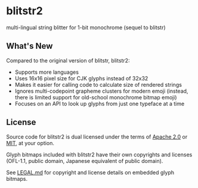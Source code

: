 # blitstr2

multi-lingual string blitter for 1-bit monochrome (sequel to blitstr)


## What's New

Compared to the original version of blitstr, blitstr2:
- Supports more languages
- Uses 16x16 pixel size for CJK glyphs instead of 32x32
- Makes it easier for calling code to calculate size of rendered strings
- Ignores multi-codepoint grapheme clusters for modern emoji (instead, there
  is limited support for old-school monochrome bitmap emoji)
- Focuses on an API to look up glyphs from just one typeface at a time


## License

Source code for blitstr2 is dual licensed under the terms of [Apache 2.0](LICENSE-APACHE)
or [MIT](LICENSE-MIT), at your option.

Glyph bitmaps included with blitstr2 have their own copyrights and licenses
(OFL-1.1, public domain, Japanese equivalent of public domain).

See [LEGAL.md](LEGAL.md) for copyright and license details on embedded glyph
bitmaps.
